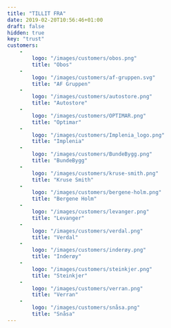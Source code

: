```yaml
---
title: "TILLIT FRA"
date: 2019-02-20T10:56:46+01:00
draft: false
hidden: true
key: "trust"
customers:
    -
        logo: "/images/customers/obos.png"
        title: "Obos"
    -
        logo: "/images/customers/af-gruppen.svg"
        title: "AF Gruppen"
    -
        logo: "/images/customers/autostore.png"
        title: "Autostore"
    -
        logo: "/images/customers/OPTIMAR.png"
        title: "Optimar"
    -
        logo: "/images/customers/Implenia_logo.png"
        title: "Implenia"
    -
        logo: "/images/customers/BundeBygg.png"
        title: "BundeBygg"
    -
        logo: "/images/customers/kruse-smith.png"
        title: "Kruse Smith"
    -
        logo: "/images/customers/bergene-holm.png"
        title: "Bergene Holm"
    -
        logo: "/images/customers/levanger.png"
        title: "Levanger"
    -
        logo: "/images/customers/verdal.png"
        title: "Verdal"
    -
        logo: "/images/customers/inderøy.png"
        title: "Inderøy"
    -
        logo: "/images/customers/steinkjer.png"
        title: "Steinkjer"
    -
        logo: "/images/customers/verran.png"
        title: "Verran"
    -
        logo: "/images/customers/snåsa.png"
        title: "Snåsa"
---
```

